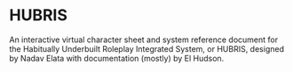 # HUBRIS

An interactive virtual character sheet and system reference document for the Habitually Underbuilt Roleplay Integrated System, or HUBRIS, designed by Nadav Elata with documentation (mostly) by El Hudson.
